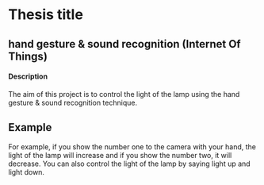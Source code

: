 # Thesis title
## hand gesture & sound recognition (Internet Of Things)
#### Description
The aim of this project is to control the light of the lamp using the hand gesture & sound recognition technique.
## Example
For example, if you show the number one to the camera with your hand, the light of the lamp will increase and if you show the number two, it will decrease.
You can also control the light of the lamp by saying light up and light down.
